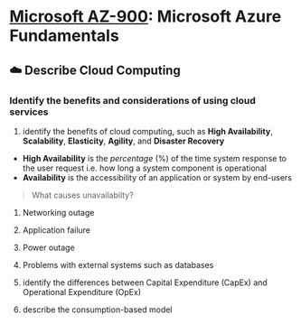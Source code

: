# [Microsoft AZ-900](az-900-index.md): Microsoft Azure Fundamentals

## ☁️ Describe Cloud Computing
### Identify the benefits and considerations of using cloud services
1. identify the benefits of cloud computing, such as **High Availability**, **Scalability**, **Elasticity**, **Agility**, and **Disaster Recovery**
+ **High Availability** is the _percentage_ (%) of the time system response to the user request i.e. how long a system component is operational
+ **Availability** is the accessibility of an application or system by end-users

> What causes unavailabilty?
1. Networking outage
2. Application failure
3. Power outage
4. Problems with external systems such as databases

2. identify the differences between Capital Expenditure (CapEx) and Operational Expenditure (OpEx)
3. describe the consumption-based model
